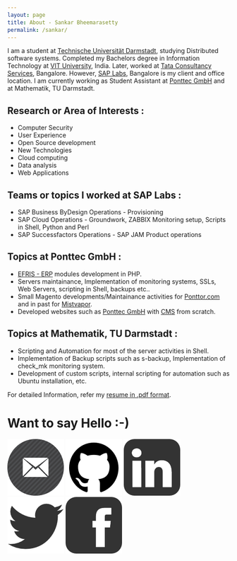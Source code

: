 ```yaml
---
layout: page
title: About - Sankar Bheemarasetty
permalink: /sankar/
---
```


I am a student at [Technische Universität Darmstadt](https://www.informatik.tu-darmstadt.de/en/department/), studying Distributed software systems. Completed my Bachelors degree in Information Technology at [VIT University](http://vit.ac.in/), India. Later, worked at [Tata Consultancy Services](http://www.tcs.com/), Bangalore. However, [SAP Labs](http://www.sap.com/directory/india.html), Bangalore is my client and office location. I am currently working as Student Assistant at [Ponttec GmbH](http://www.ponttec.com) and at Mathematik, TU Darmstadt.

## Research or Area of Interests :
* Computer Security
* User Experience
* Open Source development
* New Technologies
* Cloud computing
* Data analysis
* Web Applications

## Teams or topics I worked at SAP Labs :
* SAP Business ByDesign Operations - Provisioning
* SAP Cloud Operations - Groundwork, ZABBIX Monitoring setup, Scripts in Shell, Python and Perl
* SAP Successfactors Operations - SAP JAM Product operations

## Topics at Ponttec GmbH :
* [EFRIS - ERP](http://ponttec.com/products) modules development in PHP.
* Servers maintainance, Implementation of monitoring systems, SSLs, Web Servers, scripting in Shell, backups etc..
* Small Magento developments/Maintainance activities for [Ponttor.com](http://www.ponttor.com) and in past for [Mistvapor](https://www.mistvapor.com).
* Developed websites such as [Ponttec GmbH](http://www.ponttec.com) with [CMS](http://cms.ponttec.com) from scratch.

## Topics at Mathematik, TU Darmstadt :
* Scripting and Automation for most of the server activities in Shell.
* Implementation of Backup scripts such as s-backup, Implementation of check_mk monitoring system.
* Development of custom scripts, internal scripting for automation such as Ubuntu installation, etc.

For detailed Information, refer my [resume in .pdf format](https://raw.githubusercontent.com/learnsomuch/learnsomuch.github.io/master/data/sankarbb_resume.pdf).


# Want to say Hello :-)

[![](https://raw.githubusercontent.com/learnsomuch/learnsomuch.github.io/master/imgs/icons/icon-email-128.png)](mailto:sankar@learnsomuch.com)
[![](https://raw.githubusercontent.com/learnsomuch/learnsomuch.github.io/master/imgs/icons/icon-social-github-128.png)](https://github.com/learnsomuch)
[![](https://raw.githubusercontent.com/learnsomuch/learnsomuch.github.io/master/imgs/icons/icon-social-linkedin-128.png)](https://in.linkedin.com/in/sankarbb)
[![](https://raw.githubusercontent.com/learnsomuch/learnsomuch.github.io/master/imgs/icons/icon-social-twitter-128.png)](https://www.twitter.com/sankarbb)
[![](https://raw.githubusercontent.com/learnsomuch/learnsomuch.github.io/master/imgs/icons/icon-social-facebook-128.png)](https://www.facebook.com/sankarbb)
